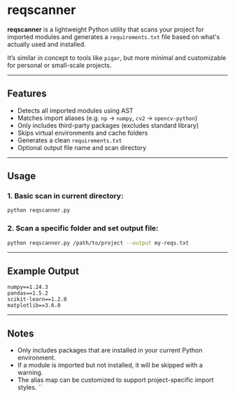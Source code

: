 
# reqscanner

**reqscanner** is a lightweight Python utility that scans your project for imported modules and generates a `requirements.txt` file based on what's actually used and installed.

It’s similar in concept to tools like `pigar`, but more minimal and customizable for personal or small-scale projects.

---

## Features

- Detects all imported modules using AST
- Matches import aliases (e.g. `np` → `numpy`, `cv2` → `opencv-python`)
- Only includes third-party packages (excludes standard library)
- Skips virtual environments and cache folders
- Generates a clean `requirements.txt`
- Optional output file name and scan directory

---

## Usage

### 1. Basic scan in current directory:
```bash
python reqscanner.py
```

### 2. Scan a specific folder and set output file:
```bash
python reqscanner.py /path/to/project --output my-reqs.txt
```

---

## Example Output

```
numpy==1.24.3
pandas==1.5.2
scikit-learn==1.2.0
matplotlib==3.6.0
```

---

## Notes

- Only includes packages that are installed in your current Python environment.
- If a module is imported but not installed, it will be skipped with a warning.
- The alias map can be customized to support project-specific import styles.
``
